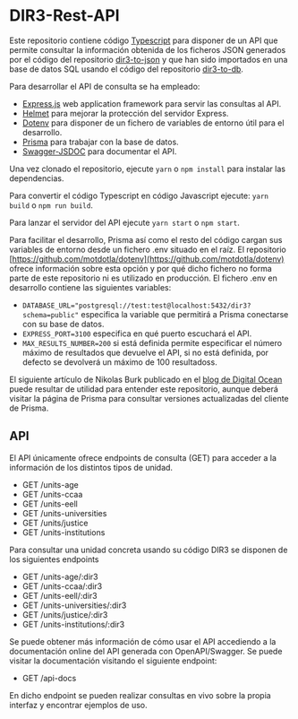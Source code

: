 # DIR3-Rest-API

Este repositorio contiene código [Typescript](https://www.typescriptlang.org/) para disponer de un API que permite consultar la información obtenida de los ficheros JSON generados por el código del repositorio [dir3-to-json](https://github.com/doncicuto/dir3-to-json) y que han sido importados en una base de datos SQL usando el código del repositorio [dir3-to-db](https://github.com/doncicuto/dir3-to-db).

Para desarrollar el API de consulta se ha empleado:

- [Express.js](https://expressjs.com/es/) web application framework para servir las consultas al API.
- [Helmet](https://www.npmjs.com/package/helmet) para mejorar la protección del servidor Express.
- [Dotenv](https://github.com/motdotla/dotenv) para disponer de un fichero de variables de entorno útil para el desarrollo.
- [Prisma](https://www.prisma.io) para trabajar con la base de datos.
- [Swagger-JSDOC](https://github.com/Surnet/swagger-jsdoc) para documentar el API.

Una vez clonado el repositorio, ejecute `yarn` o `npm install` para instalar las dependencias.

Para convertir el código Typescript en código Javascript ejecute: `yarn build` o `npm run build`.

Para lanzar el servidor del API ejecute `yarn start` o `npm start`.

Para facilitar el desarrollo, Prisma así como el resto del código cargan sus variables de entorno desde un fichero .env situado en el raíz. El repositorio [https://github.com/motdotla/dotenv](https://github.com/motdotla/dotenv) ofrece información sobre esta opción y por qué dicho fichero no forma parte de este repositorio ni es utilizado en producción. El fichero .env en desarrollo contiene las siguientes variables:

- `DATABASE_URL="postgresql://test:test@localhost:5432/dir3?schema=public"` especifica la variable que permitirá a Prisma conectarse con su base de datos.
- `EXPRESS_PORT=3100` especifica en qué puerto escuchará el API.
- `MAX_RESULTS_NUMBER=200` si está definida permite especificar el número máximo de resultados que devuelve el API, si no está definida, por defecto se devolverá un máximo de 100 resultadoss.

El siguiente artículo de Nikolas Burk publicado en el [blog de Digital Ocean](https://www.digitalocean.com/community/tutorials/how-to-build-a-rest-api-with-prisma-and-postgresql-es) puede resultar de utilidad para entender este repositorio, aunque deberá visitar la página de Prisma para consultar versiones actualizadas del cliente de Prisma.

## API

El API únicamente ofrece endpoints de consulta (GET) para acceder a la información de los distintos tipos de unidad.

- GET /units-age
- GET /units-ccaa
- GET /units-eell
- GET /units-universities
- GET /units/justice
- GET /units-institutions

Para consultar una unidad concreta usando su código DIR3 se disponen de los siguientes endpoints

- GET /units-age/:dir3
- GET /units-ccaa/:dir3
- GET /units-eell/:dir3
- GET /units-universities/:dir3
- GET /units/justice/:dir3
- GET /units-institutions/:dir3

Se puede obtener más información de cómo usar el API accediendo a la documentación online del API generada con OpenAPI/Swagger. Se puede visitar la documentación visitando el siguiente endpoint:

- GET /api-docs

En dicho endpoint se pueden realizar consultas en vivo sobre la propia interfaz y encontrar ejemplos de uso.
